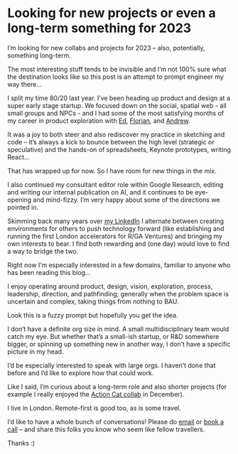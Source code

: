# Looking for new projects or even a long-term something for 2023

I’m looking for new collabs and projects for 2023 – also, potentially,
something long-term.

The most interesting stuff tends to be invisible and I’m not 100% sure what
the destination looks like so this post is an attempt to prompt engineer my
way there…

I split my time 80/20 last year. I’ve been heading up product and design at a
super early stage startup. We focused down on the social, spatial web - all
small groups and NPCs - and I had some of the most satisfying months of my
career in product exploration with [Ed](https://ed.blog),
[Florian](https://gradientreturn.com), and
[Andrew](https://andrewnicolaou.co.uk).

It was a joy to both steer and also rediscover my practice in sketching and
code – it’s always a kick to bounce between the high level (strategic or
speculative) and the hands-on of spreadsheets, Keynote prototypes, writing
React…

That has wrapped up for now. So I have room for new things in the mix.

I also continued my consultant editor role within Google Research, editing and
writing our internal publication on AI, and it continues to be eye-opening and
mind-fizzy. I’m very happy about some of the directions we pointed in.

Skimming back many years over [my
LinkedIn](https://www.linkedin.com/in/genmon/) I alternate between creating
environments for others to push technology forward (like establishing and
running the first London accelerators for R/GA Ventures) and bringing my own
interests to bear. I find both rewarding and (one day) would love to find a
way to bridge the two.

Right now I’m especially interested in a few domains, familiar to anyone who
has been reading this blog…

I enjoy operating around product, design, vision, exploration, process,
leadership, direction, and pathfinding; generally when the problem space is
uncertain and complex, taking things from nothing to BAU.

Look this is a fuzzy prompt but hopefully you get the idea.

I don’t have a definite org size in mind. A small multidisciplinary team would
catch my eye. But whether that’s a small-ish startup, or R&D somewhere bigger,
or spinning up something new in another way, I don’t have a specific picture
in my head.

I’d be especially interested to speak with large orgs. I haven’t done that
before and I’d like to explore how that could work.

Like I said, I’m curious about a long-term role and also shorter projects (for
example I really enjoyed the [Action Cat collab](/home/2022/12/15/actioncat)
in December).

I live in London. Remote-first is good too, as is some travel.

I’d like to have a whole bunch of conversations! Please do
[email](mailto:matt@interconnected.org) or [book a
call](https://calendly.com/mwie/30min) – and share this folks you know who
seem like fellow travellers.

Thanks :)
